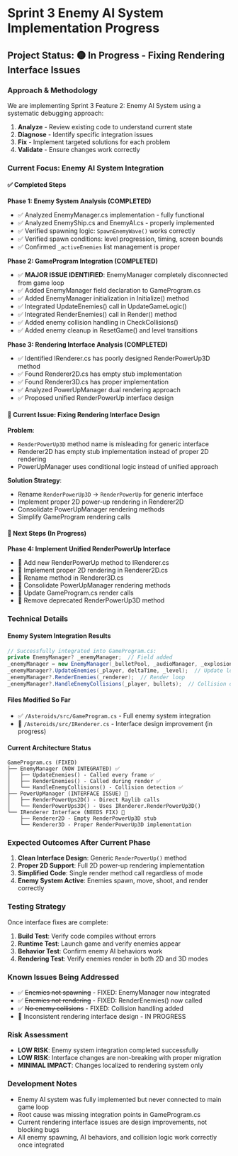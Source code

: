 # Sprint 3 Enemy AI System Implementation Progress

## Project Status: 🟡 In Progress - Fixing Rendering Interface Issues

### **Approach & Methodology**
We are implementing Sprint 3 Feature 2: Enemy AI System using a systematic debugging approach:
1. **Analyze** - Review existing code to understand current state
2. **Diagnose** - Identify specific integration issues
3. **Fix** - Implement targeted solutions for each problem
4. **Validate** - Ensure changes work correctly

### **Current Focus: Enemy AI System Integration**

#### **✅ Completed Steps**

**Phase 1: Enemy System Analysis (COMPLETED)**
- ✅ Analyzed EnemyManager.cs implementation - fully functional
- ✅ Analyzed EnemyShip.cs and EnemyAI.cs - properly implemented
- ✅ Verified spawning logic: `SpawnEnemyWave()` works correctly
- ✅ Verified spawn conditions: level progression, timing, screen bounds
- ✅ Confirmed `_activeEnemies` list management is proper

**Phase 2: GameProgram Integration (COMPLETED)**
- ✅ **MAJOR ISSUE IDENTIFIED**: EnemyManager completely disconnected from game loop
- ✅ Added EnemyManager field declaration to GameProgram.cs
- ✅ Added EnemyManager initialization in Initialize() method
- ✅ Integrated UpdateEnemies() call in UpdateGameLogic()
- ✅ Integrated RenderEnemies() call in Render() method
- ✅ Added enemy collision handling in CheckCollisions()
- ✅ Added enemy cleanup in ResetGame() and level transitions

**Phase 3: Rendering Interface Analysis (COMPLETED)**
- ✅ Identified IRenderer.cs has poorly designed RenderPowerUp3D method
- ✅ Found Renderer2D.cs has empty stub implementation
- ✅ Found Renderer3D.cs has proper implementation
- ✅ Analyzed PowerUpManager dual rendering approach
- ✅ Proposed unified RenderPowerUp interface design

#### **🔄 Current Issue: Fixing Rendering Interface Design**

**Problem**: 
- `RenderPowerUp3D` method name is misleading for generic interface
- Renderer2D has empty stub implementation instead of proper 2D rendering
- PowerUpManager uses conditional logic instead of unified approach

**Solution Strategy**: 
- Rename `RenderPowerUp3D` → `RenderPowerUp` for generic interface
- Implement proper 2D power-up rendering in Renderer2D
- Consolidate PowerUpManager rendering methods
- Simplify GameProgram rendering calls

#### **🚧 Next Steps (In Progress)**

**Phase 4: Implement Unified RenderPowerUp Interface**
- 🔄 Add new RenderPowerUp method to IRenderer.cs
- 🔄 Implement proper 2D rendering in Renderer2D.cs
- 🔄 Rename method in Renderer3D.cs
- 🔄 Consolidate PowerUpManager rendering methods
- 🔄 Update GameProgram.cs render calls
- 🔄 Remove deprecated RenderPowerUp3D method

### **Technical Details**

#### **Enemy System Integration Results**
```csharp
// Successfully integrated into GameProgram.cs:
private EnemyManager? _enemyManager;  // Field added
_enemyManager = new EnemyManager(_bulletPool, _audioManager, _explosionPool);  // Initialization
_enemyManager?.UpdateEnemies(_player, deltaTime, _level);  // Update loop
_enemyManager?.RenderEnemies(_renderer);  // Render loop
_enemyManager?.HandleEnemyCollisions(_player, bullets);  // Collision detection
```

#### **Files Modified So Far**
- ✅ `/Asteroids/src/GameProgram.cs` - Full enemy system integration
- 🔄 `/Asteroids/src/IRenderer.cs` - Interface design improvement (in progress)

#### **Current Architecture Status**
```
GameProgram.cs (FIXED)
├── EnemyManager (NOW INTEGRATED) ✅
│   ├── UpdateEnemies() - Called every frame ✅
│   ├── RenderEnemies() - Called during render ✅
│   └── HandleEnemyCollisions() - Collision detection ✅
├── PowerUpManager (INTERFACE ISSUE) 🔄
│   ├── RenderPowerUps2D() - Direct Raylib calls
│   └── RenderPowerUps3D() - Uses IRenderer.RenderPowerUp3D()
└── IRenderer Interface (NEEDS FIX) 🔄
    ├── Renderer2D - Empty RenderPowerUp3D stub
    └── Renderer3D - Proper RenderPowerUp3D implementation
```

### **Expected Outcomes After Current Phase**
1. **Clean Interface Design**: Generic `RenderPowerUp()` method
2. **Proper 2D Support**: Full 2D power-up rendering implementation  
3. **Simplified Code**: Single render method call regardless of mode
4. **Enemy System Active**: Enemies spawn, move, shoot, and render correctly

### **Testing Strategy**
Once interface fixes are complete:
1. **Build Test**: Verify code compiles without errors
2. **Runtime Test**: Launch game and verify enemies appear
3. **Behavior Test**: Confirm enemy AI behaviors work
4. **Rendering Test**: Verify enemies render in both 2D and 3D modes

### **Known Issues Being Addressed**
- ✅ ~~Enemies not spawning~~ - FIXED: EnemyManager now integrated
- ✅ ~~Enemies not rendering~~ - FIXED: RenderEnemies() now called
- ✅ ~~No enemy collisions~~ - FIXED: Collision handling added
- 🔄 Inconsistent rendering interface design - IN PROGRESS

### **Risk Assessment**
- **LOW RISK**: Enemy system integration completed successfully
- **LOW RISK**: Interface changes are non-breaking with proper migration
- **MINIMAL IMPACT**: Changes localized to rendering system only

### **Development Notes**
- Enemy AI system was fully implemented but never connected to main game loop
- Root cause was missing integration points in GameProgram.cs
- Current rendering interface issues are design improvements, not blocking bugs
- All enemy spawning, AI behaviors, and collision logic work correctly once integrated